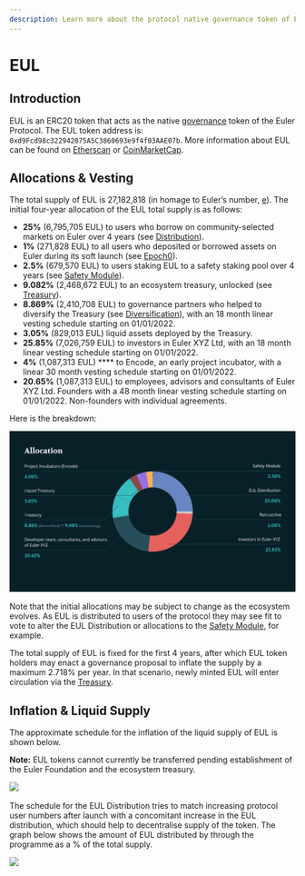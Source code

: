 ```yaml
---
description: Learn more about the protocol native governance token of Euler
---
```


# EUL

## Introduction&#x20;

EUL is an ERC20 token that acts as the native [governance](../governance/) token of the Euler Protocol. The EUL token address is: `0xd9Fcd98c322942075A5C3860693e9f4f03AAE07b`. More information about EUL can be found on [Etherscan](https://etherscan.io/token/0xd9fcd98c322942075a5c3860693e9f4f03aae07b) or [CoinMarketCap](https://coinmarketcap.com/currencies/euler-finance/).&#x20;

## Allocations & Vesting

The total supply of EUL is 27,182,818 (in homage to Euler’s number, [e](https://en.wikipedia.org/wiki/E\_\(mathematical\_constant\))). The initial four-year allocation of the EUL total supply is as follows:

* **25%** (6,795,705 EUL) to users who borrow on community-selected markets on Euler over 4 years (see [Distribution](distribution.md)).&#x20;
* **1%** (271,828 EUL) to all users who deposited or borrowed assets on Euler during its soft launch (see [Epoch0](distribution-1.md#epoch-0)).
* **2.5%** (679,570 EUL) to users staking EUL to a safety staking pool over 4 years (see [Safety Module](../../security/vault.md)).&#x20;
* **9.082%** (2,468,672 EUL) to an ecosystem treasury, unlocked (see [Treasury](../treasury.md)).&#x20;
* **8.869%** (2,410,708 EUL) to governance partners who helped to diversify the Treasury (see [Diversification](../treasury.md#diversification)), with an 18 month linear vesting schedule starting on 01/01/2022.&#x20;
* **3.05%** (829,013 EUL) liquid assets deployed by the Treasury.&#x20;
* **25.85%** (7,026,759 EUL) to investors in Euler XYZ Ltd, with an 18 month linear vesting schedule starting on 01/01/2022.&#x20;
* **4%** (1,087,313 EUL) **** to Encode, an early project incubator, with a linear 30 month vesting schedule starting on 01/01/2022.
* **20.65%** (1,087,313 EUL) to employees, advisors and consultants of Euler XYZ Ltd. Founders with a 48 month linear vesting schedule starting on 01/01/2022. Non-founders with individual agreements.&#x20;

Here is the breakdown:

![](../../.gitbook/assets/allocation.png)

Note that the initial allocations may be subject to change as the ecosystem evolves. As EUL is distributed to users of the protocol they may see fit to vote to alter the EUL Distribution or allocations to the [Safety Module](../../security/vault.md), for example.&#x20;

The total supply of EUL is fixed for the first 4 years, after which EUL token holders may enact a governance proposal to inflate the supply by a maximum 2.718% per year. In that scenario, newly minted EUL will enter circulation via the [Treasury](../treasury.md).&#x20;

## Inflation & Liquid Supply

The approximate schedule for the inflation of the liquid supply of EUL is shown below.

**Note:** EUL tokens cannot currently be transferred pending establishment of the Euler Foundation and the ecosystem treasury.

![](<../../.gitbook/assets/Graphs random-v2\_Liquid Supply As % of Total Initial Issuance color.png>)

The schedule for the EUL Distribution tries to match increasing protocol user numbers after launch with a concomitant increase in the EUL distribution, which should help to decentralise supply of the token. The graph below shows the amount of EUL distributed by through the programme as a % of the total supply.&#x20;

![](<../../.gitbook/assets/Graphs random-v2\_EUL Distribution Schedule.png>)

##
